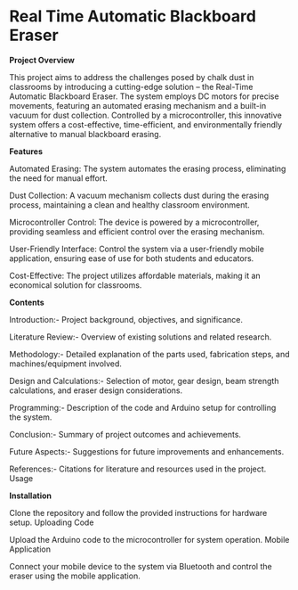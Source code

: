 # Real Time Automatic Blackboard Eraser

**Project Overview**

This project aims to address the challenges posed by chalk dust in classrooms by introducing a cutting-edge solution – the Real-Time Automatic Blackboard Eraser. The system employs DC motors for precise movements, featuring an automated erasing mechanism and a built-in vacuum for dust collection. Controlled by a microcontroller, this innovative system offers a cost-effective, time-efficient, and environmentally friendly alternative to manual blackboard erasing.

**Features**

Automated Erasing: The system automates the erasing process, eliminating the need for manual effort.

Dust Collection: A vacuum mechanism collects dust during the erasing process, maintaining a clean and healthy classroom environment.

Microcontroller Control: The device is powered by a microcontroller, providing seamless and efficient control over the erasing mechanism.

User-Friendly Interface: Control the system via a user-friendly mobile application, ensuring ease of use for both students and educators.

Cost-Effective: The project utilizes affordable materials, making it an economical solution for classrooms.

**Contents**

Introduction:- Project background, objectives, and significance.

Literature Review:- Overview of existing solutions and related research.

Methodology:- Detailed explanation of the parts used, fabrication steps, and machines/equipment involved.

Design and Calculations:- Selection of motor, gear design, beam strength calculations, and eraser design considerations.

Programming:- Description of the code and Arduino setup for controlling the system.

Conclusion:- Summary of project outcomes and achievements.

Future Aspects:- Suggestions for future improvements and enhancements.

References:- Citations for literature and resources used in the project.
Usage

**Installation**

Clone the repository and follow the provided instructions for hardware setup.
Uploading Code

Upload the Arduino code to the microcontroller for system operation.
Mobile Application

Connect your mobile device to the system via Bluetooth and control the eraser using the mobile application.
